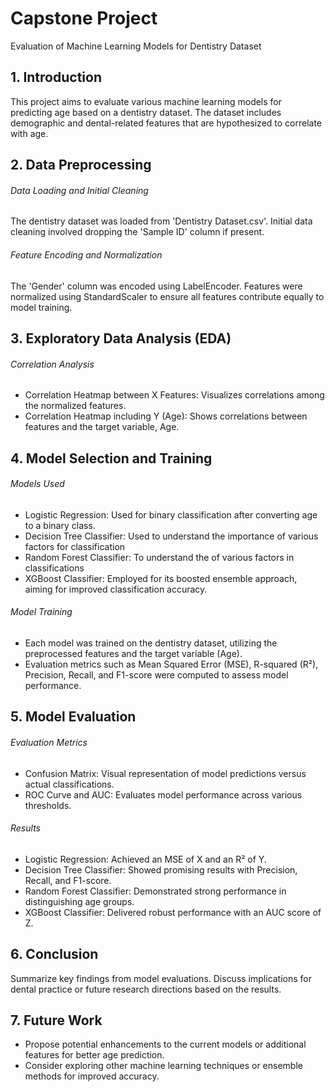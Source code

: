 # Capstone Project

Evaluation of Machine Learning Models for Dentistry Dataset

## 1. Introduction
This project aims to evaluate various machine learning models for predicting age based on a dentistry dataset. The dataset includes demographic and dental-related features that are hypothesized to correlate with age.

## 2. Data Preprocessing
###### Data Loading and Initial Cleaning
The dentistry dataset was loaded from 'Dentistry Dataset.csv'. Initial data cleaning involved dropping the 'Sample ID' column if present.

###### Feature Encoding and Normalization
The 'Gender' column was encoded using LabelEncoder. Features were normalized using StandardScaler to ensure all features contribute equally to model training.

## 3. Exploratory Data Analysis (EDA)
###### Correlation Analysis
- Correlation Heatmap between X Features: Visualizes correlations among the normalized features.
- Correlation Heatmap including Y (Age): Shows correlations between features and the target variable, Age.

## 4. Model Selection and Training
###### Models Used
- Logistic Regression: Used for binary classification after converting age to a binary class.
- Decision Tree Classifier: Used to understand the importance of various factors for classification
- Random Forest Classifier: To understand the of various factors in classifications
- XGBoost Classifier: Employed for its boosted ensemble approach, aiming for improved classification accuracy.

###### Model Training
- Each model was trained on the dentistry dataset, utilizing the preprocessed features and the target variable (Age).
- Evaluation metrics such as Mean Squared Error (MSE), R-squared (R²), Precision, Recall, and F1-score were computed to assess model performance.

## 5. Model Evaluation
###### Evaluation Metrics
- Confusion Matrix: Visual representation of model predictions versus actual classifications.
- ROC Curve and AUC: Evaluates model performance across various thresholds.
###### Results
- Logistic Regression: Achieved an MSE of X and an R² of Y.
- Decision Tree Classifier: Showed promising results with Precision, Recall, and F1-score.
- Random Forest Classifier: Demonstrated strong performance in distinguishing age groups.
- XGBoost Classifier: Delivered robust performance with an AUC score of Z.

## 6. Conclusion
Summarize key findings from model evaluations.
Discuss implications for dental practice or future research directions based on the results.

## 7. Future Work
- Propose potential enhancements to the current models or additional features for better age prediction.
- Consider exploring other machine learning techniques or ensemble methods for improved accuracy.

